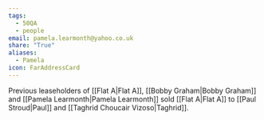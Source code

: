 ```yaml
---
tags:
  - 50QA
  - people
email: pamela.learmonth@yahoo.co.uk
share: "True"
aliases:
  - Pamela
icon: FarAddressCard
---
```

Previous leaseholders of [[Flat A|Flat A]], [[Bobby Graham|Bobby Graham]] and [[Pamela Learmonth|Pamela Learmonth]] sold [[Flat A|Flat A]] to [[Paul Stroud|Paul]] and [[Taghrid Choucair Vizoso|Taghrid]].